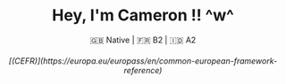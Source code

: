 <h1 align="center">
  Hey, I'm Cameron !! ^w^
</h1>
<p align="center">
  🇬🇧 Native | 🇫🇷 B2 | 🇮🇩 A2
</p>
<h6 align="center">
  [(CEFR)](https://europa.eu/europass/en/common-european-framework-reference)
</h6>
